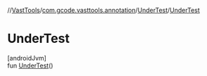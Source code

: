 //[VastTools](../../../index.md)/[com.gcode.vasttools.annotation](../index.md)/[UnderTest](index.md)/[UnderTest](-under-test.md)

# UnderTest

[androidJvm]\
fun [UnderTest](-under-test.md)()
